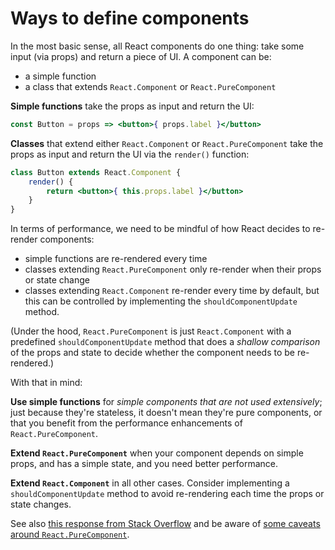 # Ways to define components

In the most basic sense, all React components do one thing: take some input (via props) and return a piece of UI. A component can be:

* a simple function
* a class that extends `React.Component` or `React.PureComponent`

__Simple functions__ take the props as input and return the UI:

```jsx
const Button = props => <button>{ props.label }</button>
```

__Classes__ that extend either `React.Component` or `React.PureComponent` take the props as input and return the UI via the `render()` function:

```jsx
class Button extends React.Component {
	render() {
		return <button>{ this.props.label }</button>
	}
}
```

In terms of performance, we need to be mindful of how React decides to re-render components:

* simple functions are re-rendered every time 
* classes extending `React.PureComponent` only re-render when their props or state change
* classes extending `React.Component` re-render every time by default, but this can be controlled by implementing the `shouldComponentUpdate` method.

(Under the hood, `React.PureComponent` is just `React.Component` with a predefined `shouldComponentUpdate` method that does a _shallow comparison_ of the props and state to decide whether the component needs to be re-rendered.)

With that in mind:

__Use simple functions__ for _simple components that are not used extensively_; just because they're stateless, it doesn't mean they're pure components, or that you benefit from the performance enhancements of `React.PureComponent`.

__Extend `React.PureComponent`__ when your component depends on simple props, and has a simple state, and you need better performance.

__Extend `React.Component`__ in all other cases. Consider implementing a `shouldComponentUpdate` method to avoid re-rendering each time the props or state changes.

See also [this response from Stack Overflow](https://stackoverflow.com/questions/40703675/react-functional-stateless-component-purecomponent-component-what-are-the-dif#40704083) and be aware of [some caveats around `React.PureComponent`](./purecomponent-caveats.md).